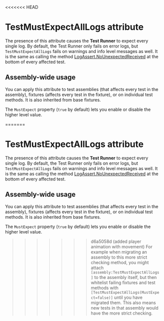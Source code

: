 <<<<<<< HEAD
# TestMustExpectAllLogs attribute

The presence of this attribute causes the **Test Runner** to expect every single log. By default, the Test Runner only fails on error logs, but `TestMustExpectAllLogs` fails on warnings and info level messages as well. It is the same as calling the method [LogAssert.NoUnexpectedReceived](./reference-custom-assertion.md#static-methods) at the bottom of every affected test.

## Assembly-wide usage

You can apply this attribute to test assemblies (that affects every test in the assembly), fixtures (affects every test in the fixture), or on individual test methods. It is also inherited from base fixtures.

The `MustExpect` property (`true` by default) lets you enable or disable the higher level value. 

=======
# TestMustExpectAllLogs attribute

The presence of this attribute causes the **Test Runner** to expect every single log. By default, the Test Runner only fails on error logs, but `TestMustExpectAllLogs` fails on warnings and info level messages as well. It is the same as calling the method [LogAssert.NoUnexpectedReceived](./reference-custom-assertion.md#static-methods) at the bottom of every affected test.

## Assembly-wide usage

You can apply this attribute to test assemblies (that affects every test in the assembly), fixtures (affects every test in the fixture), or on individual test methods. It is also inherited from base fixtures.

The `MustExpect` property (`true` by default) lets you enable or disable the higher level value. 

>>>>>>> d6a5058d (added player animation with movement)
For example when migrating an assembly to this more strict checking method, you might attach `[assembly:TestMustExpectAllLogs]` to the assembly itself, but then whitelist failing fixtures and test methods with `[TestMustExpectAllLogs(MustExpect=false)]` until you have migrated them. This also means new tests in that assembly would have the more strict checking.